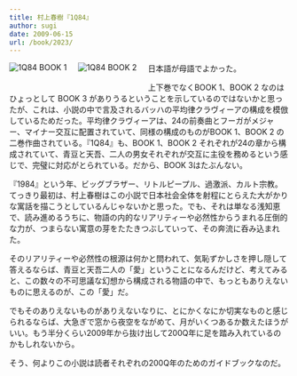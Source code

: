 ```yaml
---
title: 村上春樹『1Q84』
author: sugi
date: 2009-06-15
url: /book/2023/
---
```

<a href="http://www.amazon.co.jp/exec/obidos/ASIN/4103534222/chezsugi-22/ref=nosim/" name="amazletlink" target="_blank"><img src="http://i1.wp.com/ecx.images-amazon.com/images/I/41wyR3LA5GL._SL160_.jpg?w=660" alt="1Q84 BOOK 1" class="alignleft" style="float: left; margin: 0 20px 20px 0;" data-recalc-dims="1" /></a><a href="http://www.amazon.co.jp/exec/obidos/ASIN/4103534230/chezsugi-22/ref=nosim/" name="amazletlink" target="_blank"><img src="http://i0.wp.com/ecx.images-amazon.com/images/I/41shjjawEPL._SL160_.jpg?w=660" alt="1Q84 BOOK 2" class="alignleft" style="float: left; margin: 0 20px 20px 0;" data-recalc-dims="1" /></a>

日本語が母語でよかった。

上下巻でなくBOOK 1、BOOK 2 なのはひょっとして BOOK 3 がありうるということを示しているのではないかと思ったが、これは、小説の中で言及されるバッハの平均律クラヴィーアの構成を模倣しているためだった。平均律クラヴィーアは、24の前奏曲とフーガがメジャー、マイナー交互に配置されていて、同様の構成のものがBOOK 1、BOOK 2 の二巻作曲されている。『1Q84』も、BOOK 1、BOOK 2 それぞれが24の章から構成されていて、青豆と天吾、二人の男女それぞれが交互に主役を務めるという感じで、完璧に対応がとられている。だから、BOOK 3はたぶんない。

『1984』という年、ビッグブラザー、リトルピープル、過激派、カルト宗教。てっきり最初は、村上春樹はこの小説で日本社会全体を射程にとらえた大がかりな寓話を描こうとしているんじゃないかと思った。でも、それは単なる浅知恵で、読み進めるうちに、物語の内的なリアリティーや必然性からうまれる圧倒的な力が、つまらない寓意の芽をたたきつぶしていって、その奔流に呑み込まれた。

そのリアリティーや必然性の根源は何かと問われて、気恥ずかしさを押し隠して答えるならば、青豆と天吾二人の「愛」ということになるんだけど、考えてみると、この数々の不可思議な幻想から構成される物語の中で、もっともありえないものに思えるのが、この「愛」だ。

でもそのありえないものがありえないなりに、とにかくなにか切実なものと感じられるならば、大急ぎで窓から夜空をながめて、月がいくつあるか数えたほうがいい。もう半分くらい2009年から抜け出して200Q年に足を踏み入れているのかもしれないから。

そう、何よりこの小説は読者それぞれの200Q年のためのガイドブックなのだ。

